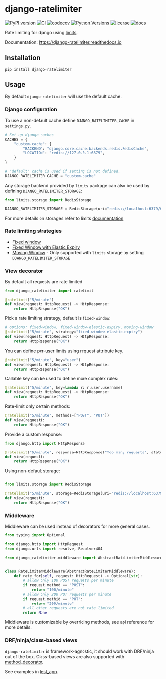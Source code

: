 # django-ratelimiter

[![PyPI version](https://badge.fury.io/py/django-ratelimiter.svg)](https://pypi.org/project/django-ratelimiter/)
[![CI](https://github.com/andriykohut/django-ratelimiter/actions/workflows/ci.yml/badge.svg)](https://github.com/andriykohut/django-ratelimiter/actions/workflows/ci.yml?query=branch%3Amain)
[![codecov](https://codecov.io/gh/andriykohut/django-ratelimiter/branch/main/graph/badge.svg)](https://codecov.io/gh/andriykohut/django-ratelimiter)
[![Python Versions](https://img.shields.io/pypi/pyversions/django-ratelimiter)](https://pypi.python.org/pypi/django-ratelimiter/)
[![license](https://img.shields.io/pypi/l/django-ratelimiter.svg)](https://pypi.python.org/pypi/django-ratelimiter)
[![docs](https://readthedocs.org/projects/django-ratelimiter/badge/?version=latest)](https://django-ratelimiter.readthedocs.io/)

Rate limiting for django using [limits](https://limits.readthedocs.io/en/stable/).

Documentation: <https://django-ratelimiter.readthedocs.io>

## Installation

```py
pip install django-ratelimiter
```

## Usage

By default `django-ratelimiter` will use the default cache.

### Django configuration

To use a non-default cache define `DJANGO_RATELIMITER_CACHE` in `settings.py`.

```py
# Set up django caches
CACHES = {
    "custom-cache": {
        "BACKEND": "django.core.cache.backends.redis.RedisCache",
        "LOCATION": "redis://127.0.0.1:6379",
    }
}

# "default" cache is used if setting is not defined.
DJANGO_RATELIMITER_CACHE = "custom-cache"
```

Any storage backend provided by `limits` package can also be used by defining `DJANGO_RATELIMITER_STORAGE`:

```py
from limits.storage import RedisStorage

DJANGO_RATELIMITER_STORAGE = RedisStorage(uri="redis://localhost:6379/0")
```

For more details on storages refer to limits [documentation](https://limits.readthedocs.io/en/stable/storage.html).

### Rate limiting strategies

- [Fixed window](https://limits.readthedocs.io/en/stable/strategies.html#fixed-window)
- [Fixed Window with Elastic Expiry](https://limits.readthedocs.io/en/stable/strategies.html#fixed-window-with-elastic-expiry)
- [Moving Window](https://limits.readthedocs.io/en/stable/strategies.html#moving-window) - Only supported with `limits` storage by setting `DJANGO_RATELIMITER_STORAGE`

### View decorator

By default all requests are rate limited

```py
from django_ratelimiter import ratelimit

@ratelimit("5/minute")
def view(request: HttpRequest) -> HttpResponse:
    return HttpResponse("OK")
```

Pick a rate limiting strategy, default is `fixed-window`:

```py
# options: fixed-window, fixed-window-elastic-expiry, moving-window
@ratelimit("5/minute", strategy="fixed-window-elastic-expiry")
def view(request: HttpRequest) -> HttpResponse:
    return HttpResponse("OK")
```

You can define per-user limits using request attribute key.

```py
@ratelimit("5/minute", key="user")
def view(request: HttpRequest) -> HttpResponse:
    return HttpResponse("OK")
```

Callable key can be used to define more complex rules:

```py
@ratelimit("5/minute", key=lambda r: r.user.username)
def view(request: HttpRequest) -> HttpResponse:
    return HttpResponse("OK")
```

Rate-limit only certain methods:

```py
@ratelimit("5/minute", methods=["POST", "PUT"])
def view(request):
    return HttpResponse("OK")
```

Provide a custom response:

```py
from django.http import HttpResponse

@ratelimit("5/minute", response=HttpResponse("Too many requests", status=400))
def view(request):
    return HttpResponse("OK")
```

Using non-default storage:

```py

from limits.storage import RedisStorage

@ratelimit("5/minute", storage=RedisStorage(uri="redis://localhost:6379/0"))
def view(request):
    return HttpResponse("OK")
```

### Middleware

Middleware can be used instead of decorators for more general cases.

```py
from typing import Optional

from django.http import HttpRequest
from django.urls import resolve, Resolver404

from django_ratelimiter.middleware import AbstractRateLimiterMiddleware


class RateLimiterMiddleware(AbstractRateLimiterMiddleware):
    def rate_for(self, request: HttpRequest) -> Optional[str]:
        # allow only 100 POST requests per minute
        if request.method == "POST":
            return "100/minute"
        # allow only 200 PUT requests per minute
        if request.methid == "PUT":
            return "200/minute"
        # all other requests are not rate limited
        return None
```

Middleware is customizable by overriding methods, see api reference for more details.

### DRF/ninja/class-based views

`django-ratelimiter` is framework-agnostic, it should work with DRF/ninja out of the box.
Class-based views are also supported with [method_decorator](https://docs.djangoproject.com/en/5.0/topics/class-based-views/intro/#decorating-the-class).

See examples in [test_app](./test_app/views.py).
